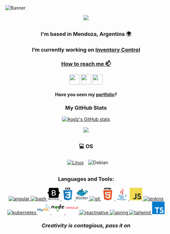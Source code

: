 ![Banner](https://github.com/halfrost/halfrost/blob/master/icons/header_1.png)

<p align="center">
<img src="https://readme-typing-svg.herokuapp.com?font=Kanit&size=35&duration=5000&color=F7F5F4&center=true&vCenter=true&height=90&lines=%C2%A1Hey+%F0%9F%91%8B!+;I'm+Agustin+Schulze!+;A+FullStack+Developer;Welcome+to+my+GitHub">
</p>

## <h3 align="center">I'm based in Mendoza, Argentina 🌍</h3>

### <h3 target="_blank" align="center">I’m currently working on [Inventory Control](https://github.com/Agslz/inventory-control-api-rest)</h3>

<div align="center" class="socials">
<a href="mailto:agsschulze@gmail.com"><h3>How to reach me 📫</h3></a>
  
<p align="center"> <a href="https://discord.com/users/agslz" target="_blank" rel="noreferrer"><img src="https://raw.githubusercontent.com/danielcranney/readme-generator/main/public/icons/socials/discord.svg" width="32" height="32" /></a> <a href="https://www.github.com/Agslz" target="_blank" rel="noreferrer"><img src="https://raw.githubusercontent.com/danielcranney/readme-generator/main/public/icons/socials/github-dark.svg" width="32" height="32" /></a> <a href="https://www.linkedin.com/in/agustin-schulze" target="_blank" rel="noreferrer"><img src="https://raw.githubusercontent.com/danielcranney/readme-generator/main/public/icons/socials/linkedin.svg" width="32" height="32" /></a></p>
</div>

<h4 align="center">Have you seen my <a target="_blank" href="https://agustinschulze.com.ar/">portfolio</a>?</h4> 

### <h3 align="center">My GitHub Stats</h3>

<div align="center">
  <a href="http://www.github.com/Agslz">
    <img height="170px" src="https://github-readme-stats.vercel.app/api?username=Agslz&count_private=true&theme=github_dark" alt="Agslz's GitHub stats"/>
  </a>
</div>

<br/>

<div align="center">
  <a href="http://www.github.com/Agslz">
    <img height="170px" src="https://github-readme-stats.vercel.app/api/top-langs/?username=Agslz&layout=compact&theme=github_dark"/>
  </a>
</div>

  <div align="center" class="OS">
  
  ## <h3 align="center">💻 OS</h3>

<p align="center"> 
<a href="https://www.linux.org/" target="_blank"><img style="margin: 10px" src="https://profilinator.rishav.dev/skills-assets/linux-original.svg" alt="Linux" height="40" /></a> 
<img  alt="Debian" height="40" width="50" src="https://cdn.jsdelivr.net/gh/devicons/devicon/icons/debian/debian-plain.svg"/>
</p>

</div>


<h3 align="center">Languages and Tools:</h3>
<p align="center"> <a href="https://angular.io" target="_blank" rel="noreferrer"> <img src="https://angular.io/assets/images/logos/angular/angular.svg" alt="angular" width="40" height="40"/> </a> <a href="https://www.gnu.org/software/bash/" target="_blank" rel="noreferrer"> <img src="https://www.vectorlogo.zone/logos/gnu_bash/gnu_bash-icon.svg" alt="bash" width="40" height="40"/> </a> <a href="https://getbootstrap.com" target="_blank" rel="noreferrer"> <img src="https://raw.githubusercontent.com/devicons/devicon/master/icons/bootstrap/bootstrap-plain-wordmark.svg" alt="bootstrap" width="40" height="40"/> </a> <a href="https://www.w3schools.com/css/" target="_blank" rel="noreferrer"> <img src="https://raw.githubusercontent.com/devicons/devicon/master/icons/css3/css3-original-wordmark.svg" alt="css3" width="40" height="40"/> </a> <a href="https://www.docker.com/" target="_blank" rel="noreferrer"> <img src="https://raw.githubusercontent.com/devicons/devicon/master/icons/docker/docker-original-wordmark.svg" alt="docker" width="40" height="40"/> </a> <a href="https://git-scm.com/" target="_blank" rel="noreferrer"> <img src="https://www.vectorlogo.zone/logos/git-scm/git-scm-icon.svg" alt="git" width="40" height="40"/> </a> <a href="https://www.w3.org/html/" target="_blank" rel="noreferrer"> <img src="https://raw.githubusercontent.com/devicons/devicon/master/icons/html5/html5-original-wordmark.svg" alt="html5" width="40" height="40"/> </a> <a href="https://www.java.com" target="_blank" rel="noreferrer"> <img src="https://raw.githubusercontent.com/devicons/devicon/master/icons/java/java-original.svg" alt="java" width="40" height="40"/> </a> <a href="https://developer.mozilla.org/en-US/docs/Web/JavaScript" target="_blank" rel="noreferrer"> <img src="https://raw.githubusercontent.com/devicons/devicon/master/icons/javascript/javascript-original.svg" alt="javascript" width="40" height="40"/> </a> <a href="https://www.jenkins.io" target="_blank" rel="noreferrer"> <img src="https://www.vectorlogo.zone/logos/jenkins/jenkins-icon.svg" alt="jenkins" width="40" height="40"/> </a> <a href="https://kubernetes.io" target="_blank" rel="noreferrer"> <img src="https://www.vectorlogo.zone/logos/kubernetes/kubernetes-icon.svg" alt="kubernetes" width="40" height="40"/> </a> <a href="https://www.mysql.com/" target="_blank" rel="noreferrer"> <img src="https://raw.githubusercontent.com/devicons/devicon/master/icons/mysql/mysql-original-wordmark.svg" alt="mysql" width="40" height="40"/> </a> <a href="https://nodejs.org" target="_blank" rel="noreferrer"> <img src="https://raw.githubusercontent.com/devicons/devicon/master/icons/nodejs/nodejs-original-wordmark.svg" alt="nodejs" width="40" height="40"/> </a> <a href="https://www.oracle.com/" target="_blank" rel="noreferrer"> <img src="https://raw.githubusercontent.com/devicons/devicon/master/icons/oracle/oracle-original.svg" alt="oracle" width="40" height="40"/> </a> <a href="https://reactnative.dev/" target="_blank" rel="noreferrer"> <img src="https://reactnative.dev/img/header_logo.svg" alt="reactnative" width="40" height="40"/> </a> <a href="https://spring.io/" target="_blank" rel="noreferrer"> <img src="https://www.vectorlogo.zone/logos/springio/springio-icon.svg" alt="spring" width="40" height="40"/> </a> <a href="https://tailwindcss.com/" target="_blank" rel="noreferrer"> <img src="https://www.vectorlogo.zone/logos/tailwindcss/tailwindcss-icon.svg" alt="tailwind" width="40" height="40"/> </a> <a href="https://www.typescriptlang.org/" target="_blank" rel="noreferrer"> <img src="https://raw.githubusercontent.com/devicons/devicon/master/icons/typescript/typescript-original.svg" alt="typescript" width="40" height="40"/> </a> </p>


### *<h4 align="center">Creativity is contagious, pass it on<h4>*

